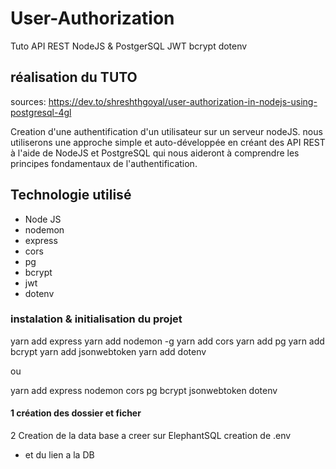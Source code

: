 # User-Authorization

Tuto API REST NodeJS & PostgerSQL JWT bcrypt dotenv

## réalisation du TUTO

sources:
https://dev.to/shreshthgoyal/user-authorization-in-nodejs-using-postgresql-4gl 

Creation d'une authentification d'un utilisateur sur un serveur nodeJS. nous utiliserons une approche simple et auto-développée en créant des API REST à l'aide de NodeJS et PostgreSQL qui nous aideront à comprendre les principes fondamentaux de l'authentification.

## Technologie utilisé

- Node JS
- nodemon
- express
- cors
- pg
- bcrypt
- jwt
- dotenv

### instalation & initialisation du projet

yarn add express
yarn add nodemon -g
yarn add cors
yarn add pg
yarn add bcrypt
yarn add jsonwebtoken
yarn add dotenv

ou 

yarn add express nodemon cors pg bcrypt jsonwebtoken dotenv

#### 1 création des dossier et ficher

2 Creation de la data base 
    a creer sur ElephantSQL
    creation de .env
+  et du lien a la DB